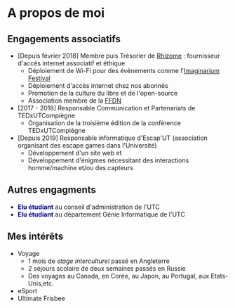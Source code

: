 # A propos de moi


## Engagements associatifs
* [Depuis février 2018] Membre puis Trésorier de [Rhizome](https://rhizome-fai.net/) : fournisseur d'accès internet associatif et éthique
  * Déploiement de Wi-Fi pour des événements comme l'[Imaginarium Festival](https://www.imaginariumfestival.com/)
  * Déploiement d'accès internet chez nos abonnés
  * Promotion de la culture du libre et de l'open-source
  * Association membre de la [FFDN](https://www.ffdn.org/)
* [2017 - 2018] Responsable Communication et Partenariats de TEDxUTCompiègne
  * Organisation de la troisième édition de la conférence TEDxUTCompiègne
* [Depuis 2019] Responsable informatique d'Escap'UT (association organisant des escape games dans l'Université) 
  * Développement d'un site web et 
  * Développement d'énigmes nécessitant des interactions homme/machine et/ou des capteurs


## Autres engagments
* <strong><span style="color:darkblue">Elu étudiant</span></strong> au conseil d'administration de l'UTC
* <strong><span style="color:darkblue">Elu étudiant</span></strong> au département Génie Informatique de l'UTC

## Mes intérêts

* Voyage 
  * 1 mois de *stage interculturel* passé en Angleterre
  * 2 séjours scolaire de deux semaines passés en Russie
  * Des voyages au Canada, en Corée, au Japon, au Portugal, aux Etats-Unis,etc.
* eSport
* Ultimate Frisbee
